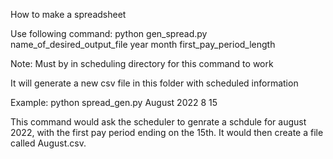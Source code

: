 How to make a spreadsheet

Use following command:
    python gen_spread.py name_of_desired_output_file year month first_pay_period_length

Note: Must by in scheduling directory for this command to work


It will generate a new csv file in this folder with scheduled information

Example: python spread_gen.py August 2022 8 15

This command would ask the scheduler to genrate a schdule for august 2022, with the first pay period ending on the 15th. 
It would then create a file called August.csv.
